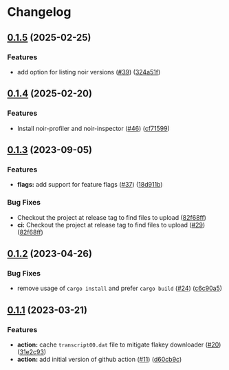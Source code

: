 # Changelog

## [0.1.5](https://github.com/noir-lang/noirup/compare/v0.1.4...v0.1.5) (2025-02-25)


### Features

* add option for listing noir versions ([#39](https://github.com/noir-lang/noirup/issues/39)) ([324a51f](https://github.com/noir-lang/noirup/commit/324a51fca2c410d2477400316efc5ce0d743a5b3))

## [0.1.4](https://github.com/noir-lang/noirup/compare/v0.1.3...v0.1.4) (2025-02-20)


### Features

* Install noir-profiler and noir-inspector ([#46](https://github.com/noir-lang/noirup/issues/46)) ([cf71599](https://github.com/noir-lang/noirup/commit/cf71599ddf5dc57486935d3bcba8f6ef07bb8850))

## [0.1.3](https://github.com/noir-lang/noirup/compare/v0.1.2...v0.1.3) (2023-09-05)


### Features

* **flags:** add support for feature flags ([#37](https://github.com/noir-lang/noirup/issues/37)) ([18d911b](https://github.com/noir-lang/noirup/commit/18d911bfb15cd3219e4a4d046f96ca3b1c2e3d5f))


### Bug Fixes

* Checkout the project at release tag to find files to upload ([82f68ff](https://github.com/noir-lang/noirup/commit/82f68ffd1f0bcf1009db917df25482bf7e8b2650))
* **ci:** Checkout the project at release tag to find files to upload ([#29](https://github.com/noir-lang/noirup/issues/29)) ([82f68ff](https://github.com/noir-lang/noirup/commit/82f68ffd1f0bcf1009db917df25482bf7e8b2650))

## [0.1.2](https://github.com/noir-lang/noirup/compare/v0.1.1...v0.1.2) (2023-04-26)


### Bug Fixes

* remove usage of `cargo install` and prefer `cargo build` ([#24](https://github.com/noir-lang/noirup/issues/24)) ([c6c90a5](https://github.com/noir-lang/noirup/commit/c6c90a5c9135c0bc707f1318d313a364c66350e6))

## [0.1.1](https://github.com/noir-lang/noirup/compare/v0.1.0...v0.1.1) (2023-03-21)


### Features

* **action:** cache `transcript00.dat` file to mitigate flakey downloader ([#20](https://github.com/noir-lang/noirup/issues/20)) ([31e2c93](https://github.com/noir-lang/noirup/commit/31e2c93f77714c898c6a9ea7f05d7406ede41b66))
* **action:** add initial version of github action ([#11](https://github.com/noir-lang/noirup/issues/11)) ([d60cb9c](https://github.com/noir-lang/noirup/commit/d60cb9c526ef2b2660063559e44aeb2b2d70a7e1))
